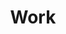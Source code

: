 ---
title: "Work"
description: "Explore a selection of my portfolio projects. While not everything can be shared here, I'm happy to walk you through more of my work in person."
---
